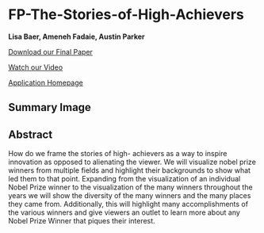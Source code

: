 # FP-The-Stories-of-High-Achievers
**Lisa Baer, Ameneh Fadaie, Austin Parker**

[Download our Final Paper](https://www.example.com)

[Watch our Video](https://www.example.com)

[Application Homepage](https://www.example.com)

## Summary Image

## Abstract
How do we frame the stories of high- achievers as a way to inspire innovation as opposed to alienating the viewer. 
We will visualize nobel prize winners from multiple fields and highlight their backgrounds to show what led them to that point.
Expanding from the visualization of an individual Nobel Prize winner to the visualization of the many winners throughout the 
years we will show the diversity of the many winners and the many places they came from.  Additionally, this will highlight
many accomplishments of the various winners and give viewers an outlet to learn more about any Nobel Prize Winner that piques 
their interest.
